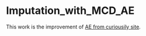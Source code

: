 # Imputation_with_MCD_AE

This work is the improvement of [AE from curiousily site](https://www.curiousily.com/posts/data-imputation-using-autoencoders/).
